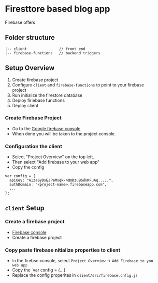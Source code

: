 # Firesttore based blog app

Firebase offers

## Folder structure

```text
|-- client               // front end
|-- firebase-functions   // backend triggers
```

## Setup Overview

1. Create firebase project
2. Configure `client` and `firebase-functions` to point to your firebase project
3. Run initialize the firestore database
4. Deploy firiebase functions
5. Deploy client

### Create Firebase Project

- Go to the [Google firebase console](https://console.firebase.google.com)
- When done you will be taken to the project console.

### Configuration the client

- Select "Project Overview" on the top left.
- Then select "Add firebase to your web app"
- Copy the config

```
var config = {
  apiKey: "AIzaSyDsEJPeMxqk-4QmDzuBSdkKFuAq.....",
  authDomain: "<project-name>.firebaseapp.com",
  ...
};
```

## `client` Setup

### Create a firebase project

- [Firebase console](https://console.firebase.google.com/)
- Create a firebase project

### Copy paste firebase nitialize properties to client

- In the firebse console, select `Project Overview` -> `Add Firebase to you web app`
- Copy the `var config = {...}
- Replace the config properites in `client/src/firebase.cnfig.js`
